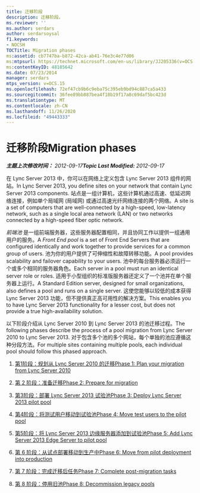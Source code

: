 ```yaml
---
title: 迁移阶段
description: 迁移阶段。
ms.reviewer: ''
ms.author: serdars
author: serdarsoysal
f1.keywords:
- NOCSH
TOCTitle: Migration phases
ms:assetid: cb7747ba-b872-42ca-ab41-76e3c4e77d06
ms:mtpsurl: https://technet.microsoft.com/en-us/library/JJ205336(v=OCS.15)
ms:contentKeyID: 48185642
ms.date: 07/23/2014
manager: serdars
mtps_version: v=OCS.15
ms.openlocfilehash: 72ef47cb9b6c9eba75c395eb9bd94c887ca5a433
ms.sourcegitcommit: 36fee89bb887bea4f18b19f17a8c69daf5bc423d
ms.translationtype: MT
ms.contentlocale: zh-CN
ms.lasthandoff: 11/26/2020
ms.locfileid: "49443333"
---
```

# <a name="migration-phases"></a><span data-ttu-id="8e37e-103">迁移阶段</span><span class="sxs-lookup"><span data-stu-id="8e37e-103">Migration phases</span></span>

<div data-xmlns="http://www.w3.org/1999/xhtml">

<div class="topic" data-xmlns="http://www.w3.org/1999/xhtml" data-msxsl="urn:schemas-microsoft-com:xslt" data-cs="https://msdn.microsoft.com/">

<div data-asp="https://msdn2.microsoft.com/asp">



</div>

<div id="mainSection">

<div id="mainBody"><span data-ttu-id="8e37e-104">

<span> </span></span><span class="sxs-lookup"><span data-stu-id="8e37e-104">

<span> </span></span></span>

<span data-ttu-id="8e37e-105">_**主题上次修改时间：** 2012-09-17_</span><span class="sxs-lookup"><span data-stu-id="8e37e-105">_**Topic Last Modified:** 2012-09-17_</span></span>

<span data-ttu-id="8e37e-106">在 Lync Server 2013 中，你可以在网络上定义包含 Lync Server 2013 组件的网站。</span><span class="sxs-lookup"><span data-stu-id="8e37e-106">In Lync Server 2013, you define sites on your network that contain Lync Server 2013 components.</span></span> <span data-ttu-id="8e37e-107">站点是一组计算机，这些计算机通过高速、低延迟网络连接，例如单个局域网 (局域网) 或通过高速光纤网络连接的两个网络。</span><span class="sxs-lookup"><span data-stu-id="8e37e-107">A site is a set of computers that are well-connected by a high-speed, low-latency network, such as a single local area network (LAN) or two networks connected by a high-speed fiber optic network.</span></span>

<span data-ttu-id="8e37e-108">*前端池* 是一组前端服务器，这些服务器配置相同，并且协同工作以提供一组通用用户的服务。</span><span class="sxs-lookup"><span data-stu-id="8e37e-108">A *Front End pool* is a set of Front End Servers that are configured identically and work together to provide services for a common group of users.</span></span> <span data-ttu-id="8e37e-109">池为你的用户提供了可伸缩性和故障转移功能。</span><span class="sxs-lookup"><span data-stu-id="8e37e-109">A pool provides scalability and failover capability to your users.</span></span> <span data-ttu-id="8e37e-110">池中的每台服务器必须运行一个或多个相同的服务器角色。</span><span class="sxs-lookup"><span data-stu-id="8e37e-110">Each server in a pool must run an identical server role or roles.</span></span> <span data-ttu-id="8e37e-111">适用于小型组织的标准版服务器还定义了一个池并在单个服务器上运行。</span><span class="sxs-lookup"><span data-stu-id="8e37e-111">A Standard Edition server, designed for small organizations, also defines a pool and runs on a single server.</span></span> <span data-ttu-id="8e37e-112">这使您能够以较低的成本获得 Lync Server 2013 功能，但不提供真正高可用性的解决方案。</span><span class="sxs-lookup"><span data-stu-id="8e37e-112">This enables you to have Lync Server 2013 functionality for a lesser cost, but does not provide a true high-availability solution.</span></span>

<span data-ttu-id="8e37e-113">以下阶段介绍从 Lync Server 2010 到 Lync Server 2013 的池迁移过程。</span><span class="sxs-lookup"><span data-stu-id="8e37e-113">The following phases describe the process of a pool migration from Lync Server 2010 to Lync Server 2013.</span></span> <span data-ttu-id="8e37e-114">对于包含多个池的多个网站，每个单独的池应遵循这种分段方法。</span><span class="sxs-lookup"><span data-stu-id="8e37e-114">For multiple sites containing multiple pools, each individual pool should follow this phased approach.</span></span>

1.  [<span data-ttu-id="8e37e-115">第1阶段：规划从 Lync Server 2010 的迁移</span><span class="sxs-lookup"><span data-stu-id="8e37e-115">Phase 1: Plan your migration from Lync Server 2010</span></span>](phase-1-plan-your-migration-from-lync-server-2010.md)

2.  [<span data-ttu-id="8e37e-116">第 2 阶段：准备迁移</span><span class="sxs-lookup"><span data-stu-id="8e37e-116">Phase 2: Prepare for migration</span></span>](phase-2-prepare-for-migration.md)

3.  [<span data-ttu-id="8e37e-117">第3阶段：部署 Lync Server 2013 试验池</span><span class="sxs-lookup"><span data-stu-id="8e37e-117">Phase 3: Deploy Lync Server 2013 pilot pool</span></span>](phase-3-deploy-lync-server-2013-pilot-pool.md)

4.  [<span data-ttu-id="8e37e-118">第4阶段：将测试用户移动到试验池</span><span class="sxs-lookup"><span data-stu-id="8e37e-118">Phase 4: Move test users to the pilot pool</span></span>](phase-4-move-test-users-to-the-pilot-pool.md)

5.  [<span data-ttu-id="8e37e-119">第5阶段：将 Lync Server 2013 边缘服务器添加到试验池</span><span class="sxs-lookup"><span data-stu-id="8e37e-119">Phase 5: Add Lync Server 2013 Edge Server to pilot pool</span></span>](phase-5-add-lync-server-2013-edge-server-to-pilot-pool.md)

6.  [<span data-ttu-id="8e37e-120">第 6 阶段：从试点部署移动到生产中</span><span class="sxs-lookup"><span data-stu-id="8e37e-120">Phase 6: Move from pilot deployment into production</span></span>](phase-6-move-from-pilot-deployment-into-production.md)

7.  [<span data-ttu-id="8e37e-121">第 7 阶段：完成迁移后任务</span><span class="sxs-lookup"><span data-stu-id="8e37e-121">Phase 7: Complete post-migration tasks</span></span>](phase-7-complete-post-migration-tasks.md)

8.  [<span data-ttu-id="8e37e-122">第 8 阶段：停用旧池</span><span class="sxs-lookup"><span data-stu-id="8e37e-122">Phase 8: Decommission legacy pools</span></span>](phase-8-decommission-legacy-pools.md)

<span data-ttu-id="8e37e-123"></div>

<span> </span>

</div>

</div>

</span><span class="sxs-lookup"><span data-stu-id="8e37e-123"></div>

<span> </span>

</div>

</div>

</span></span></div>

